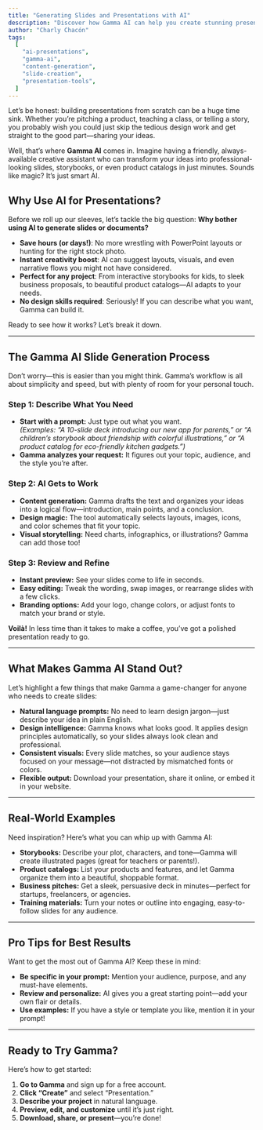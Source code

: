```yaml
---
title: "Generating Slides and Presentations with AI"
description: "Discover how Gamma AI can help you create stunning presentations, storybooks, or product catalogs in minutes—no design skills required."
author: "Charly Chacón"
tags:
  [
    "ai-presentations",
    "gamma-ai",
    "content-generation",
    "slide-creation",
    "presentation-tools",
  ]
---
```


Let’s be honest: building presentations from scratch can be a huge time sink. Whether you’re pitching a product, teaching a class, or telling a story, you probably wish you could just skip the tedious design work and get straight to the good part—sharing your ideas.

Well, that’s where **Gamma AI** comes in. Imagine having a friendly, always-available creative assistant who can transform your ideas into professional-looking slides, storybooks, or even product catalogs in just minutes. Sounds like magic? It’s just smart AI.

## Why Use AI for Presentations?

Before we roll up our sleeves, let’s tackle the big question: **Why bother using AI to generate slides or documents?**

- **Save hours (or days!)**: No more wrestling with PowerPoint layouts or hunting for the right stock photo.
- **Instant creativity boost**: AI can suggest layouts, visuals, and even narrative flows you might not have considered.
- **Perfect for any project**: From interactive storybooks for kids, to sleek business proposals, to beautiful product catalogs—AI adapts to your needs.
- **No design skills required**: Seriously! If you can describe what you want, Gamma can build it.

Ready to see how it works? Let’s break it down.

---

## The Gamma AI Slide Generation Process

Don’t worry—this is easier than you might think. Gamma’s workflow is all about simplicity and speed, but with plenty of room for your personal touch.

### **Step 1: Describe What You Need**

- **Start with a prompt:** Just type out what you want.  
  _(Examples: “A 10-slide deck introducing our new app for parents,” or “A children’s storybook about friendship with colorful illustrations,” or “A product catalog for eco-friendly kitchen gadgets.”)_
- **Gamma analyzes your request:** It figures out your topic, audience, and the style you’re after.

### **Step 2: AI Gets to Work**

- **Content generation:** Gamma drafts the text and organizes your ideas into a logical flow—introduction, main points, and a conclusion.
- **Design magic:** The tool automatically selects layouts, images, icons, and color schemes that fit your topic.
- **Visual storytelling:** Need charts, infographics, or illustrations? Gamma can add those too!

### **Step 3: Review and Refine**

- **Instant preview:** See your slides come to life in seconds.
- **Easy editing:** Tweak the wording, swap images, or rearrange slides with a few clicks.
- **Branding options:** Add your logo, change colors, or adjust fonts to match your brand or style.

**Voilà!** In less time than it takes to make a coffee, you’ve got a polished presentation ready to go.

---

## What Makes Gamma AI Stand Out?

Let’s highlight a few things that make Gamma a game-changer for anyone who needs to create slides:

- **Natural language prompts:** No need to learn design jargon—just describe your idea in plain English.
- **Design intelligence:** Gamma knows what looks good. It applies design principles automatically, so your slides always look clean and professional.
- **Consistent visuals:** Every slide matches, so your audience stays focused on your message—not distracted by mismatched fonts or colors.
- **Flexible output:** Download your presentation, share it online, or embed it in your website.

---

## Real-World Examples

Need inspiration? Here’s what you can whip up with Gamma AI:

- **Storybooks:** Describe your plot, characters, and tone—Gamma will create illustrated pages (great for teachers or parents!).
- **Product catalogs:** List your products and features, and let Gamma organize them into a beautiful, shoppable format.
- **Business pitches:** Get a sleek, persuasive deck in minutes—perfect for startups, freelancers, or agencies.
- **Training materials:** Turn your notes or outline into engaging, easy-to-follow slides for any audience.

---

## Pro Tips for Best Results

Want to get the most out of Gamma AI? Keep these in mind:

- **Be specific in your prompt:** Mention your audience, purpose, and any must-have elements.
- **Review and personalize:** AI gives you a great starting point—add your own flair or details.
- **Use examples:** If you have a style or template you like, mention it in your prompt!

---

## Ready to Try Gamma?

Here’s how to get started:

1. **Go to Gamma** and sign up for a free account.
2. **Click “Create”** and select “Presentation.”
3. **Describe your project** in natural language.
4. **Preview, edit, and customize** until it’s just right.
5. **Download, share, or present**—you’re done!
